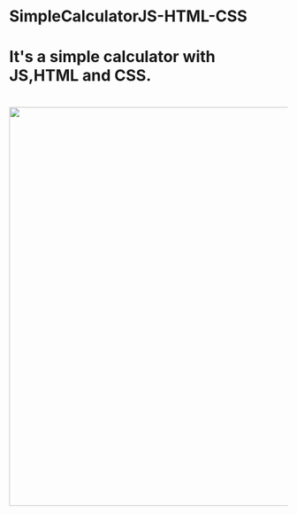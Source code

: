 # SimpleCalculatorJS-HTML-CSS
<h1>It's a simple calculator with JS,HTML and CSS. <h1>
<div align="center"> <img src="https://user-images.githubusercontent.com/71628988/148485926-cff7de70-0a48-4f16-9154-5fc2354cec80.PNG" width="720px"> </img></div>
